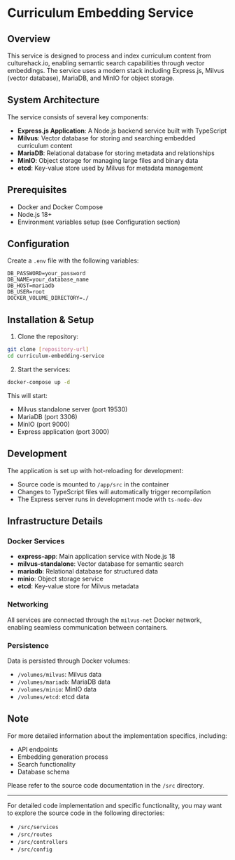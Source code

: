 # Curriculum Embedding Service

## Overview
This service is designed to process and index curriculum content from culturehack.io, enabling semantic search capabilities through vector embeddings. The service uses a modern stack including Express.js, Milvus (vector database), MariaDB, and MinIO for object storage.

## System Architecture

The service consists of several key components:

- **Express.js Application**: A Node.js backend service built with TypeScript
- **Milvus**: Vector database for storing and searching embedded curriculum content
- **MariaDB**: Relational database for storing metadata and relationships
- **MinIO**: Object storage for managing large files and binary data
- **etcd**: Key-value store used by Milvus for metadata management

## Prerequisites

- Docker and Docker Compose
- Node.js 18+
- Environment variables setup (see Configuration section)

## Configuration

Create a `.env` file with the following variables:

```env
DB_PASSWORD=your_password
DB_NAME=your_database_name
DB_HOST=mariadb
DB_USER=root
DOCKER_VOLUME_DIRECTORY=./
```

## Installation & Setup

1. Clone the repository:
```bash
git clone [repository-url]
cd curriculum-embedding-service
```

2. Start the services:
```bash
docker-compose up -d
```

This will start:
- Milvus standalone server (port 19530)
- MariaDB (port 3306)
- MinIO (port 9000)
- Express application (port 3000)

## Development

The application is set up with hot-reloading for development:
- Source code is mounted to `/app/src` in the container
- Changes to TypeScript files will automatically trigger recompilation
- The Express server runs in development mode with `ts-node-dev`

## Infrastructure Details

### Docker Services

- **express-app**: Main application service with Node.js 18
- **milvus-standalone**: Vector database for semantic search
- **mariadb**: Relational database for structured data
- **minio**: Object storage service
- **etcd**: Key-value store for Milvus metadata

### Networking

All services are connected through the `milvus-net` Docker network, enabling seamless communication between containers.

### Persistence

Data is persisted through Docker volumes:
- `/volumes/milvus`: Milvus data
- `/volumes/mariadb`: MariaDB data
- `/volumes/minio`: MinIO data
- `/volumes/etcd`: etcd data

## Note

For more detailed information about the implementation specifics, including:
- API endpoints
- Embedding generation process
- Search functionality
- Database schema

Please refer to the source code documentation in the `/src` directory.

---

For detailed code implementation and specific functionality, you may want to explore the source code in the following directories:
- `/src/services`
- `/src/routes`
- `/src/controllers`
- `/src/config`
